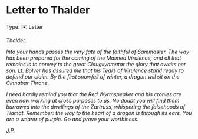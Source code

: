 # Letter to Thalder

Type: ✉️ Letter

*Thalder,*

*Into your hands passes the very fate of the faithful of Sammaster. The way has been prepared for the coming of the Maimed Virulence, and all that remains is to convey to the great Claugilyamatar the glory that awaits her son. Lt. Bolver has assured me that his Tears of Virulence stand ready to defend our claim. By the first snowfall of winter, a dragon will sit on the Cinnabar Throne.*

*I need hardly remind you that the Red Wyrmspeaker and his cronies are even now working at cross purposes to us. No doubt you will find them burrowed into the dwellings of the Zartruss, whispering the falsehoods of Tiamat. Remember: the way to the heart of a dragon is through its ears. You are a wearer of purple. Go and prove your worthiness.*

*J.P.*